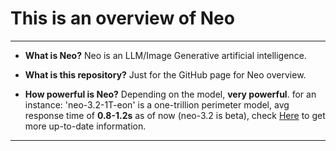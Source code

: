 # This is an overview of Neo
---

* **What is Neo?** Neo is an LLM/Image Generative artificial intelligence. 

* **What is this repository?** Just for the GitHub page for Neo overview. 

* **How powerful is Neo?** Depending on the model, **very powerful**. for an instance: 'neo-3.2-1T-eon' is a one-trillion perimeter model, avg response time of **0.8-1.2s** as of now (neo-3.2 is beta), check [Here](https://2kiyoshi-cmd.github.io/Neo-ov/) to get more up-to-date information.
---
